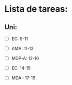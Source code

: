 # Lista de tareas:
## Uni:
- [ ] EC: 9-11
- [ ] AMA: 11-12
- [ ] MDP-A: 12-16
- [ ] EC: 14-15
- [ ] MDAI: 17-19
 